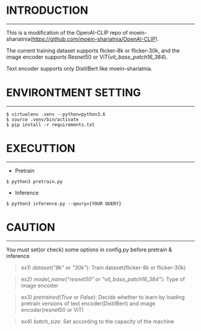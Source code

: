 # INTRODUCTION
--------------------------------------------------------------------------
This is a modification of the OpenAI-CLIP repo of moein-shariatnia(https://github.com/moein-shariatnia/OpenAI-CLIP).

The current training dataset supports flicker-8k or flicker-30k, and the image encoder supports Resnet50 or ViT(*vit_base_patch16_384*).

Text encoder supports only DistilBert like moein-shariatnia.

# ENVIRONTMENT SETTING
--------------------------------------------------------------------------
```
$ virtualenv .venv --python=python3.6
$ source .venv/bin/activate
$ pip install -r requirements.txt
```

# EXECUTTION
--------------------------------------------------------------------------
+ Pretrain
```
$ python3 pretrain.py
```

+ Inference
```
$ python3 inference.py --qeury={YOUR QUERY}
```

# CAUTION
--------------------------------------------------------------------------
You must set(or check) some options in config.py before pretrain & inference
> ex1) *dataset*(*"8k"* or *"30k"*): Train dataset(flicker-8k or flicker-30k)

> ex2) *model_name*(*"resnet50"* or *"vit_base_patch16_384"*): Type of image encoder

> ex3) *pretrained*(*True* or *False*): Decide whether to learn by loading pretrain versions of text encoder(DistilBert) and image encoder(resnet50 or ViT)

> ex4) *batch_size*: Set according to the capacity of the machine
